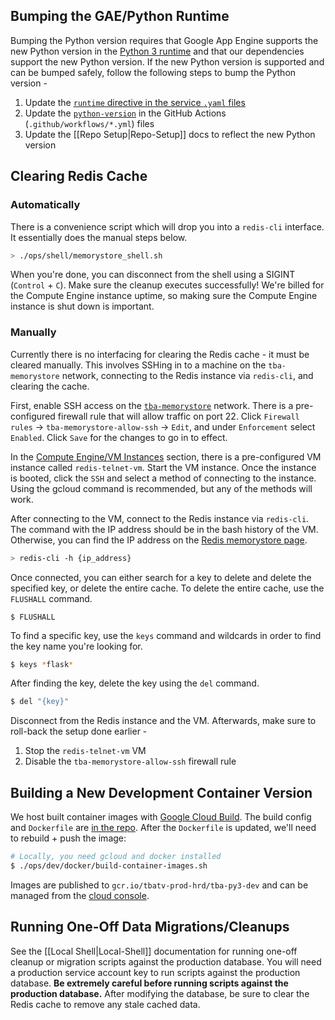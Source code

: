## Bumping the GAE/Python Runtime

Bumping the Python version requires that Google App Engine supports the new Python version in the [Python 3 runtime](https://cloud.google.com/appengine/docs/standard/python3/runtime) and that our dependencies support the new Python version. If the new Python version is supported and can be bumped safely, follow the following steps to bump the Python version -

1) Update the [`runtime` directive in the service `.yaml` files](https://cloud.google.com/appengine/docs/standard/python3/config/appref)
2) Update the [`python-version`](https://docs.github.com/en/actions/guides/building-and-testing-python#specifying-a-python-version) in the GitHub Actions (`.github/workflows/*.yml`) files
3) Update the [[Repo Setup|Repo-Setup]] docs to reflect the new Python version

## Clearing Redis Cache

### Automatically

There is a convenience script which will drop you into a `redis-cli` interface. It essentially does the manual steps below.

```bash
> ./ops/shell/memorystore_shell.sh
```

When you're done, you can disconnect from the shell using a SIGINT (`Control` + `C`). Make sure the cleanup executes successfully! We're billed for the Compute Engine instance uptime, so making sure the Compute Engine instance is shut down is important.

### Manually

Currently there is no interfacing for clearing the Redis cache - it must be cleared manually. This involves SSHing in to a machine on the `tba-memorystore` network, connecting to the Redis instance via `redis-cli`, and clearing the cache.

First, enable SSH access on the [`tba-memorystore`](https://console.cloud.google.com/networking/networks/details/tba-memorystore) network. There is a pre-configured firewall rule that will allow traffic on port 22. Click `Firewall rules` -> `tba-memorystore-allow-ssh` -> `Edit`, and under `Enforcement` select `Enabled`. Click `Save` for the changes to go in to effect.

In the [Compute Engine/VM Instances](https://console.cloud.google.com/compute/instances) section, there is a pre-configured VM instance called `redis-telnet-vm`. Start the VM instance. Once the instance is booted, click the `SSH` and select a method of connecting to the instance. Using the gcloud command is recommended, but any of the methods will work.

After connecting to the VM, connect to the Redis instance via `redis-cli`. The command with the IP address should be in the bash history of the VM. Otherwise, you can find the IP address on the [Redis memorystore page](https://console.cloud.google.com/memorystore/redis/instances).

```bash
> redis-cli -h {ip_address}
```

Once connected, you can either search for a key to delete and delete the specified key, or delete the entire cache. To delete the entire cache, use the `FLUSHALL` command.

```
$ FLUSHALL
```

To find a specific key, use the `keys` command and wildcards in order to find the key name you're looking for.

```bash
$ keys *flask*
```

After finding the key, delete the key using the `del` command.

```bash
$ del "{key}"
```

Disconnect from the Redis instance and the VM. Afterwards, make sure to roll-back the setup done earlier -

1) Stop the `redis-telnet-vm` VM
2) Disable the `tba-memorystore-allow-ssh` firewall rule


## Building a New Development Container Version

We host built container images with [Google Cloud Build](https://cloud.google.com/cloud-build). The build config and `Dockerfile` are [in the repo](https://github.com/the-blue-alliance/the-blue-alliance/tree/py3/ops/dev/docker). After the `Dockerfile` is updated, we'll need to rebuild + push the image:

```bash
# Locally, you need gcloud and docker installed
$ ./ops/dev/docker/build-container-images.sh
```

Images are published to `gcr.io/tbatv-prod-hrd/tba-py3-dev` and can be managed from the [cloud console](https://console.cloud.google.com/gcr).

## Running One-Off Data Migrations/Cleanups

See the [[Local Shell|Local-Shell]] documentation for running one-off cleanup or migration scripts against the production database. You will need a production service account key to run scripts against the production database. **Be extremely careful before running scripts against the production database.** After modifying the database, be sure to clear the Redis cache to remove any stale cached data.
